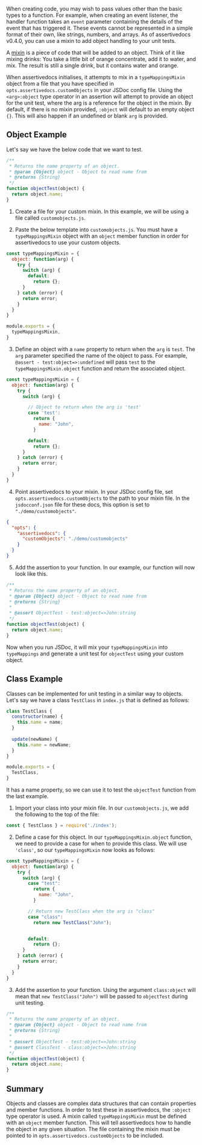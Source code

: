 When creating code, you may wish to pass values other than the basic 
types to a function. For example, when creating an event listener, the 
handler function takes an `event` parameter containing the details of 
the event that has triggered it. These events cannot be represented 
in a simple format of their own, like strings, numbers, and arrays. As 
of assertivedocs v0.4.0, you can use a mixin to add object handling to 
your unit tests.

A [mixin](https://javascript.info/mixins) is a piece of code that will be 
added to an object. Think of it like mixing drinks: You take a little bit of 
orange concentrate, add it to water, and mix. The result is still a single drink, 
but it contains water and orange.

When assertivedocs initialises, it attempts to mix in a `typeMappingsMixin` object 
from a file that you have specified in `opts.assertivedocs.customObjects` in your 
JSDoc config file. Using the `<arg>:object` type operator in an assertion will attempt 
to provide an object for the unit test, where the arg is a reference for the object in 
the mixin. By default, if there is no mixin provided, `:object` will default to an empty 
object `{}`. This will also happen if an undefined or blank `arg` is provided.

## Object Example

Let's say we have the below code that we want to test.

```javascript
/**
 * Returns the name property of an object.
 * @param {Object} object - Object to read name from
 * @returns {String}
 */
function objectTest(object) {
  return object.name;
}
```

1. Create a file for your custom mixin. In this example, we will be using a file called 
`customobjects.js`.

2. Paste the below template into `customobjects.js`. You must have a `typeMappingsMixin` object 
with an `object` member function in order for assertivedocs to use your custom objects.

```javascript
const typeMappingsMixin = {
  object: function(arg) {
    try {
      switch (arg) {
        default:
          return {};
      }
    } catch (error) {
      return error;
    }
  }
}

module.exports = {
  typeMappingsMixin,
}
```

3. Define an object with a `name` property to return when the `arg` is `test`. The `arg` 
parameter specified the name of the object to pass. For example, `@assert - test:object=>:undefined` 
will pass `test` to the `typeMappingsMixin.object` function and return the associated object.

```javascript
const typeMappingsMixin = {
  object: function(arg) {
    try {
      switch (arg) {

        // Object to return when the arg is 'test'
        case 'test':
          return {
            name: "John",
          }

        default:
          return {};
      }
    } catch (error) {
      return error;
    }
  }
}
```

4. Point assertivedocs to your mixin. In your JSDoc config file, set `opts.assertivedocs.customObjects` to the 
path to your mixin file. In the `jsdocconf.json` file for these docs, this option is set to `"./demo/customobjects"`.

```json
{
  "opts": {
    "assertivedocs": {
      "customObjects": "./demo/customobjects"
    }
  }
}
```

5. Add the assertion to your function. In our example, our function will now look like this.

```javascript
/**
 * Returns the name property of an object.
 * @param {Object} object - Object to read name from
 * @returns {String}
 * 
 * @assert ObjectTest - test:object=>John:string
 */
function objectTest(object) {
  return object.name;
}
```

Now when you run JSDoc, it will mix your `typeMappingsMixin` into `typeMappings` and generate 
a unit test for `objectTest` using your custom object.

## Class Example

Classes can be implemented for unit testing in a similar way to objects. Let's say we have a class 
`TestClass` in `index.js` that is defined as follows:

```javascript
class TestClass {
  constructor(name) {
    this.name = name;
  }
  
  update(newName) {
    this.name = newName;
  }
}

module.exports = {
  TestClass,
}
```

It has a name property, so we can use it to test the `objectTest` function from the last example.

1. Import your class into your mixin file. In our `customobjects.js`, we add the following to the 
top of the file:

```javascript
const { TestClass } = require('./index');
```

2. Define a case for this object. In our `typeMappingsMixin.object` function, we need to provide a 
case for when to provide this class. We will use `'class'`, so our `typeMappingsMixin` now looks 
as follows:

```javascript
const typeMappingsMixin = {
  object: function(arg) {
    try {
      switch (arg) {
        case "test":
          return {
            name: "John",
          }

        // Return new TestClass when the arg is "class"
        case "class":
          return new TestClass("John");


        default:
          return {};
      }
    } catch (error) {
      return error;
    }
  }
}
```

3. Add the assertion to your function. Using the argument `class:object` will mean that 
`new TestClass("John")` will be passed to `objectTest` during unit testing.

```javascript
/**
 * Returns the name property of an object.
 * @param {Object} object - Object to read name from
 * @returns {String}
 * 
 * @assert ObjectTest - test:object=>John:string
 * @assert ClassTest - class:object=>John:string
 */
function objectTest(object) {
  return object.name;
}
```

## Summary

Objects and classes are complex data structures that can contain properties and member functions. 
In order to test these in assertivedocs, the `:object` type operator is used. A mixin called `typeMappingsMixin` 
must be defined with an `object` member function. This will tell assertivedocs how to handle the object in any 
given situation. The file containing the mixin must be pointed to in `opts.assertivedocs.customObjects` to 
be included.